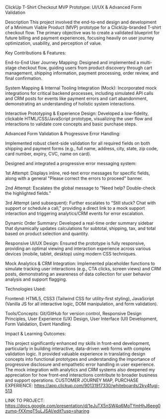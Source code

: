 ClickUp T-Shirt Checkout MVP Prototype: UI/UX & Advanced Form Validation

Description
This project involved the end-to-end design and development of a Minimum Viable Product (MVP) prototype for a ClickUp-branded T-shirt checkout flow. The primary objective was to create a validated blueprint for future billing and payment experiences, focusing heavily on user journey optimization, usability, and perception of value.

Key Contributions & Features:

End-to-End User Journey Mapping: Designed and implemented a multi-stage checkout flow, guiding users from product discovery through cart management, shipping information, payment processing, order review, and final confirmation.

System Mapping & Internal Tooling Integration (Mock): Incorporated mock integrations for critical backend processes, including simulated API calls and CRM posts for events like payment errors and cart abandonment, demonstrating an understanding of holistic system interactions.

Interactive Prototyping & Experience Design: Developed a low-fidelity, clickable HTML/CSS/JavaScript prototype, visualizing the user flow and interactions to validate core concepts and basic purchase steps.

Advanced Form Validation & Progressive Error Handling:

Implemented robust client-side validation for all required fields on both shipping and payment forms (e.g., full name, address, city, state, zip code, card number, expiry, CVC, name on card).

Designed and integrated a progressive error messaging system:

1st Attempt: Displays inline, red-text error messages for specific fields, along with a general "Please correct the errors to proceed" banner.

2nd Attempt: Escalates the global message to "Need help? Double-check the highlighted fields."

3rd Attempt (and subsequent): Further escalates to "Still stuck? Chat with support or schedule a call," providing a direct link to a mock support interaction and triggering analytics/CRM events for error escalation.

Dynamic Order Summary: Developed a real-time order summary sidebar that dynamically updates calculations for subtotal, shipping, tax, and total based on product selection and quantity.

Responsive UI/UX Design: Ensured the prototype is fully responsive, providing an optimal viewing and interaction experience across various devices (mobile, tablet, desktop) using modern CSS techniques.

Mock Analytics & CRM Integration: Implemented placeholder functions to simulate tracking user interactions (e.g., CTA clicks, screen views) and CRM posts, demonstrating an awareness of data collection for user behavior analysis and support flagging.

Technologies Used:

Frontend: HTML5, CSS3 (Tailwind CSS for utility-first styling), JavaScript (Vanilla JS for all interactive logic, DOM manipulation, and form validation).

Tools/Concepts: Git/GitHub for version control, Responsive Design Principles, User Experience (UX) Design, User Interface (UI) Development, Form Validation, Event Handling.

Impact & Learning Outcomes:

This project significantly enhanced my skills in front-end development, particularly in building interactive, data-driven web forms with complex validation logic. It provided valuable experience in translating design concepts into functional prototypes and understanding the importance of progressive disclosure and empathetic error handling in user experience. The mock integration with analytics and CRM systems also deepened my appreciation for how front-end interactions contribute to broader business and support operations.
CUSTOMER JOURNEY MAP, PURCHASE EXPERIENCE: https://app.clickup.com/90131917330/whiteboards/2ky4fugj-513 

LINK TO PROJECT: https://docs.google.com/presentation/d/1eJuTX5nSW4q6MoTYmHhJ6eeg0zumq-fXXmqT5uLJSAI/edit?usp=sharing
